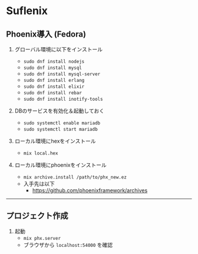 # Suflenix

## Phoenix導入 (Fedora)

1. グローバル環境に以下をインストール
    - `sudo dnf install nodejs`
    - `sudo dnf install mysql`
    - `sudo dnf install mysql-server`
    - `sudo dnf install erlang`
    - `sudo dnf install elixir`
    - `sudo dnf install rebar`
    - `sudo dnf install inotify-tools`

1. DBのサービスを有効化＆起動しておく
    - `sudo systemctl enable mariadb`
    - `sudo systemctl start mariadb`

1. ローカル環境にhexをインストール
    - `mix local.hex`

1. ローカル環境にphoenixをインストール
    - `mix archive.install /path/to/phx_new.ez`
    - 入手先は以下
        - https://github.com/phoenixframework/archives

----

## プロジェクト作成

1. 起動
    - `mix phx.server`
    - ブラウザから `localhost:54000` を確認


